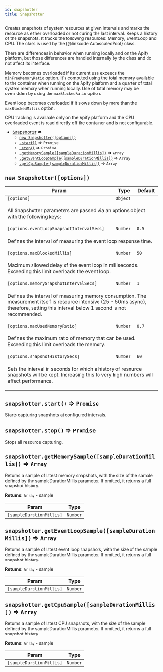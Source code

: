 ```yaml
---
id: snapshotter
title: Snapshotter
---
```

<a name="exp_module_Snapshotter--Snapshotter"></a>

Creates snapshots of system resources at given intervals and marks the resource
as either overloaded or not during the last interval. Keeps a history of the snapshots.
It tracks the following resources: Memory, EventLoop and CPU.
The class is used by the {@linkcode AutoscaledPool} class.

There are differences in behavior when running locally and on the Apify platform,
but those differences are handled internally by the class and do not affect its interface.

Memory becomes overloaded if its current use exceeds the `minFreeMemoryRatio` option.
It's computed using the total memory available to the container when running on
the Apify platform and a quarter of total system memory when running locally.
Use of total memory may be overridden by using the `maxBlockedRatio` option.

Event loop becomes overloaded if it slows down by more than the `maxBlockedMillis` option.

CPU tracking is available only on the Apify platform and the CPU overloaded event is read
directly off the container and is not configurable.

* [Snapshotter](#exp_module_Snapshotter--Snapshotter) ⏏
    * [`new Snapshotter([options])`](#new_module_Snapshotter--Snapshotter_new)
    * [`.start()`](#module_Snapshotter--Snapshotter+start) ⇒ <code>Promise</code>
    * [`.stop()`](#module_Snapshotter--Snapshotter+stop) ⇒ <code>Promise</code>
    * [`.getMemorySample([sampleDurationMillis])`](#module_Snapshotter--Snapshotter+getMemorySample) ⇒ <code>Array</code>
    * [`.getEventLoopSample([sampleDurationMillis])`](#module_Snapshotter--Snapshotter+getEventLoopSample) ⇒ <code>Array</code>
    * [`.getCpuSample([sampleDurationMillis])`](#module_Snapshotter--Snapshotter+getCpuSample) ⇒ <code>Array</code>

<a name="new_module_Snapshotter--Snapshotter_new"></a>

## `new Snapshotter([options])`
<table>
<thead>
<tr>
<th>Param</th><th>Type</th><th>Default</th>
</tr>
</thead>
<tbody>
<tr>
<td><code>[options]</code></td><td><code>Object</code></td><td></td>
</tr>
<tr>
<td colspan="3"><p>All Snapshotter parameters are passed
  via an options object with the following keys:</p>
</td></tr><tr>
<td><code>[options.eventLoopSnapshotIntervalSecs]</code></td><td><code>Number</code></td><td><code>0.5</code></td>
</tr>
<tr>
<td colspan="3"><p>Defines the interval of measuring the event loop response time.</p>
</td></tr><tr>
<td><code>[options.maxBlockedMillis]</code></td><td><code>Number</code></td><td><code>50</code></td>
</tr>
<tr>
<td colspan="3"><p>Maximum allowed delay of the event loop in milliseconds.
  Exceeding this limit overloads the event loop.</p>
</td></tr><tr>
<td><code>[options.memorySnapshotIntervalSecs]</code></td><td><code>Number</code></td><td><code>1</code></td>
</tr>
<tr>
<td colspan="3"><p>Defines the interval of measuring memory consumption.
  The measurement itself is resource intensive (25 - 50ms async),
  therefore, setting this interval below 1 second is not recommended.</p>
</td></tr><tr>
<td><code>[options.maxUsedMemoryRatio]</code></td><td><code>Number</code></td><td><code>0.7</code></td>
</tr>
<tr>
<td colspan="3"><p>Defines the maximum ratio of memory that can be used.
  Exceeding this limit overloads the memory.</p>
</td></tr><tr>
<td><code>[options.snapshotHistorySecs]</code></td><td><code>Number</code></td><td><code>60</code></td>
</tr>
<tr>
<td colspan="3"><p>Sets the interval in seconds for which a history of resource snapshots
  will be kept. Increasing this to very high numbers will affect performance.</p>
</td></tr></tbody>
</table>
<a name="module_Snapshotter--Snapshotter+start"></a>

## `snapshotter.start()` ⇒ <code>Promise</code>
Starts capturing snapshots at configured intervals.

<a name="module_Snapshotter--Snapshotter+stop"></a>

## `snapshotter.stop()` ⇒ <code>Promise</code>
Stops all resource capturing.

<a name="module_Snapshotter--Snapshotter+getMemorySample"></a>

## `snapshotter.getMemorySample([sampleDurationMillis])` ⇒ <code>Array</code>
Returns a sample of latest memory snapshots, with the size of the sample defined
by the sampleDurationMillis parameter. If omitted, it returns a full snapshot history.

**Returns**: <code>Array</code> - sample  
<table>
<thead>
<tr>
<th>Param</th><th>Type</th>
</tr>
</thead>
<tbody>
<tr>
<td><code>[sampleDurationMillis]</code></td><td><code>Number</code></td>
</tr>
<tr>
</tr></tbody>
</table>
<a name="module_Snapshotter--Snapshotter+getEventLoopSample"></a>

## `snapshotter.getEventLoopSample([sampleDurationMillis])` ⇒ <code>Array</code>
Returns a sample of latest event loop snapshots, with the size of the sample defined
by the sampleDurationMillis parameter. If omitted, it returns a full snapshot history.

**Returns**: <code>Array</code> - sample  
<table>
<thead>
<tr>
<th>Param</th><th>Type</th>
</tr>
</thead>
<tbody>
<tr>
<td><code>[sampleDurationMillis]</code></td><td><code>Number</code></td>
</tr>
<tr>
</tr></tbody>
</table>
<a name="module_Snapshotter--Snapshotter+getCpuSample"></a>

## `snapshotter.getCpuSample([sampleDurationMillis])` ⇒ <code>Array</code>
Returns a sample of latest CPU snapshots, with the size of the sample defined
by the sampleDurationMillis parameter. If omitted, it returns a full snapshot history.

**Returns**: <code>Array</code> - sample  
<table>
<thead>
<tr>
<th>Param</th><th>Type</th>
</tr>
</thead>
<tbody>
<tr>
<td><code>[sampleDurationMillis]</code></td><td><code>Number</code></td>
</tr>
<tr>
</tr></tbody>
</table>
